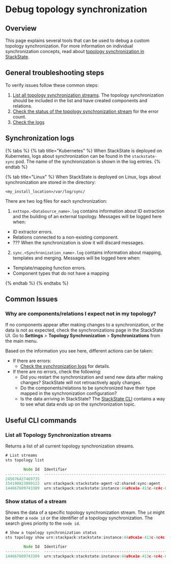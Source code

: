 # Debug topology synchronization

## Overview

This page explains several tools that can be used to debug a custom topology synchronization. For more information on individual synchronization concepts, read about [topology synchronization in StackState](topology_synchronization.md).

## General troubleshooting steps

To verify issues follow these common steps:

1. [List all topology synchronization streams](debugging_topology_synchronization.md#list-all-topology-synchronization-streams). The topology synchronization should be included in the list and have created components and relations.
2. [Check the status of the topology synchronization stream](debugging_topology_synchronization.md#show-status-of-a-stream) for the error count. 
3. [Check the logs](#synchronization-logs)

## Synchronization logs

{% tabs %}
{% tab title="Kubernetes" %}
When StackState is deployed on Kubernetes, logs about synchronization can be found in the `stackstate-sync` pod. The name of the synchronization is shown in the log entries.
{% endtab %}

{% tab title="Linux" %}
When StackState is deployed on Linux, logs about synchronization are stored in the directory:

`<my_install_location>/var/log/sync/`

There are two log files for each synchronization:

1. `exttopo.<DataSource_name>.log` contains information about ID extraction and the building of an external topology. Messages will be logged here when:
  * ID extractor errors.
  * Relations connected to a non-existing component.
  * ??? When the synchronization is slow it will discard messages.

2. `sync.<Synchronization_name>.log` contains information about mapping, templates and merging. Messages will be logged here when:
  * Template/mapping function errors.
  * Component types that do not have a mapping

{% endtab %}
{% endtabs %}

## Common Issues

### Why are components/relations I expect not in my topology?

If no components appear after making changes to a synchronization, or the data is not as expected, check the synchronizations page in the StackState UI. Go to **Settings** > **Topology Synchronization** > **Synchronizations** from the main menu.

Based on the information you see here, different actions can be taken:

* If there are errors:
  * [Check the synchronization logs](#check-the-synchronization-logs) for details.
* If there are no errors, check the following:
  * Did you restart the synchronization and send new data after making changes? StackState will not retroactively apply changes.
  * Do the components/relations to be synchronized have their type mapped in the synchronization configuration?
  * Is the data arriving in StackState? The [StackState CLI](../../setup/installation/cli-install.md) contains a way to see what data ends up on the synchronization topic.

## Useful CLI commands

### List all Topology Synchronization streams

Returns a list of all current topology synchronization streams.

```javascript
# List streams
sts topology list

        Node Id  Identifier                                                                               Status      Created Components    Deleted Components    Created Relations    Deleted Relations    Errors
---------------  ---------------------------------------------------------------------------------------  --------  --------------------  --------------------  -------------------  -------------------  --------
245676427469735                                                                                           Running                      0                     0                    0                    0         0
154190823099122  urn:stackpack:stackstate-agent-v2:shared:sync:agent                                      Running                 761818                763870              1517959              1519490         0
144667609743389  urn:stackpack:stackstate:instance:44a9ce1e-413c-4c4c-819d-2095c1229dda:sync:stackstate   Running                  13599                  5496                    0                    0       329
```

### Show status of a stream 

Shows the data of a specific topology synchronization stream. The `id` might be either a `node id` or the identifier of a topology synchronization. The search gives priority to the `node id`.

```javascript
# Show a topology synchronization status
sts topology show urn:stackpack:stackstate:instance:44a9ce1e-413c-4c4c-819d-2095c1229dda:sync:stackstate

        Node Id  Identifier                                                                               Status      Created Components    Deleted Components    Created Relations    Deleted Relations    Errors
---------------  ---------------------------------------------------------------------------------------  --------  --------------------  --------------------  -------------------  -------------------  --------
144667609743389  urn:stackpack:stackstate:instance:44a9ce1e-413c-4c4c-819d-2095c1229dda:sync:stackstate   Running                  13599                  5496                    0                    0       329
```
